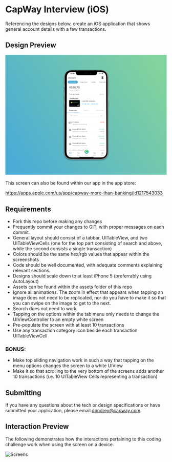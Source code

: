 # CapWay Interview (iOS)
Referencing the designs below, create an iOS application that shows general account details with a few transactions.

## Design Preview

![Screens](readme-assets/preview.png)


This screen can also be found within our app in the app store: 

https://apps.apple.com/us/app/capway-more-than-banking/id1217543033


## Requirements

- Fork this repo before making any changes
- Frequently commit your changes to GIT, with proper messages on each commit.
- General layout should consist of a tabbar, UITableView, and two UITableViewCells (one for the top part consisting of search and above, while the second consists a single transaction)
- Colors should be the same hex/rgb values that appear within the screenshots
- Code should be well documented, with adequate comments explaining relevant sections.
- Designs should scale down to at least iPhone 5 (preferrably using AutoLayout)
- Assets can be found within the assets folder of this repo
- Ignore all animations. The zoom in effect that appears when tapping an image does not need to be replicated, nor do you have to make it so that you can swipe on the image to get to the next.
- Search does not need to work
- Tapping on the options within the tab menu only needs to change the UIViewController to an empty white screen
- Pre-populate the screen with at least 10 transactions
- Use any transaction category icon beside each transaction UITableViewCell

### BONUS:
- Make top sliding navigation work in such a way that tapping on the menu options changes the screen to a white UIView
- Make it so that scrolling to the very bottom of the screens adds another 10 transactions (i.e. 10 UITableView Cells representing a transaction)

## Submitting
If you have any questions about the tech or design specifications or have submitted your application, please email dondrey@capway.com.


## Interaction Preview

The following demonstrates how the interactions pertaining to this coding challenge work when using the screen on a device. 

![Screens](readme-assets/screen.gif)
